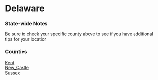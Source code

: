# Delaware

### State-wide Notes
Be sure to check your specific county above to see if you have additional tips for your location

### Counties
[Kent](Kent.md)\
[New_Castle](New_Castle.md)\
[Sussex](Sussex.md)
